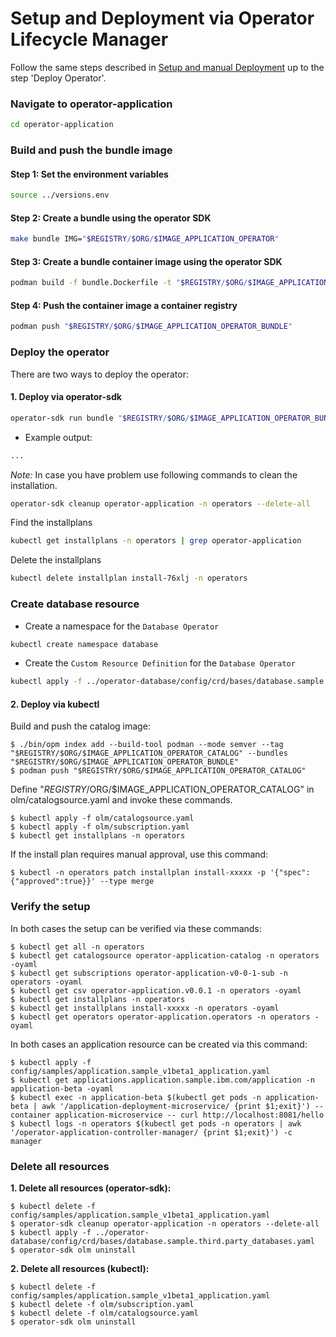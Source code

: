 # Setup and Deployment via Operator Lifecycle Manager

Follow the same steps described in [Setup and manual Deployment](SetupManualDeployment.md) up to the step 'Deploy Operator'.

### Navigate to operator-application

```sh
cd operator-application
```

### Build and push the bundle image

#### Step 1: Set the environment variables

```sh
source ../versions.env
```

#### Step 2: Create a bundle using the operator SDK

```sh
make bundle IMG="$REGISTRY/$ORG/$IMAGE_APPLICATION_OPERATOR"
```

#### Step 3: Create a bundle container image using the operator SDK

```sh
podman build -f bundle.Dockerfile -t "$REGISTRY/$ORG/$IMAGE_APPLICATION_OPERATOR_BUNDLE" .
```

#### Step 4: Push the container image a container registry

```sh
podman push "$REGISTRY/$ORG/$IMAGE_APPLICATION_OPERATOR_BUNDLE"
```

### Deploy the operator

There are two ways to deploy the operator:

#### 1. Deploy via operator-sdk

```sh
operator-sdk run bundle "$REGISTRY/$ORG/$IMAGE_APPLICATION_OPERATOR_BUNDLE" -n operators
```

* Example output:

```sh
...
```

_Note:_ In case you have problem use following commands to clean the installation.

```sh
operator-sdk cleanup operator-application -n operators --delete-all
```

Find the installplans

```sh
kubectl get installplans -n operators | grep operator-application
```

Delete the installplans

```sh
kubectl delete installplan install-76xlj -n operators 
```

### Create database resource

* Create a namespace for the `Database Operator`

```sh
kubectl create namespace database
```

* Create the `Custom Resource Definition` for the `Database Operator`

```sh
kubectl apply -f ../operator-database/config/crd/bases/database.sample.third.party_databases.yaml
```


#### 2. Deploy via kubectl

Build and push the catalog image:

```
$ ./bin/opm index add --build-tool podman --mode semver --tag "$REGISTRY/$ORG/$IMAGE_APPLICATION_OPERATOR_CATALOG" --bundles "$REGISTRY/$ORG/$IMAGE_APPLICATION_OPERATOR_BUNDLE"
$ podman push "$REGISTRY/$ORG/$IMAGE_APPLICATION_OPERATOR_CATALOG"
```

Define "$REGISTRY/$ORG/$IMAGE_APPLICATION_OPERATOR_CATALOG" in olm/catalogsource.yaml and invoke these commands.

```
$ kubectl apply -f olm/catalogsource.yaml
$ kubectl apply -f olm/subscription.yaml 
$ kubectl get installplans -n operators
```

If the install plan requires manual approval, use this command:

```
$ kubectl -n operators patch installplan install-xxxxx -p '{"spec":{"approved":true}}' --type merge
```

### Verify the setup

In both cases the setup can be verified via these commands:

```
$ kubectl get all -n operators
$ kubectl get catalogsource operator-application-catalog -n operators -oyaml
$ kubectl get subscriptions operator-application-v0-0-1-sub -n operators -oyaml
$ kubectl get csv operator-application.v0.0.1 -n operators -oyaml
$ kubectl get installplans -n operators
$ kubectl get installplans install-xxxxx -n operators -oyaml
$ kubectl get operators operator-application.operators -n operators -oyaml
```

In both cases an application resource can be created via this command: 

```
$ kubectl apply -f config/samples/application.sample_v1beta1_application.yaml
$ kubectl get applications.application.sample.ibm.com/application -n application-beta -oyaml
$ kubectl exec -n application-beta $(kubectl get pods -n application-beta | awk '/application-deployment-microservice/ {print $1;exit}') --container application-microservice -- curl http://localhost:8081/hello
$ kubectl logs -n operators $(kubectl get pods -n operators | awk '/operator-application-controller-manager/ {print $1;exit}') -c manager
```

### Delete all resources

**1. Delete all resources (operator-sdk):**

```
$ kubectl delete -f config/samples/application.sample_v1beta1_application.yaml
$ operator-sdk cleanup operator-application -n operators --delete-all
$ kubectl apply -f ../operator-database/config/crd/bases/database.sample.third.party_databases.yaml
$ operator-sdk olm uninstall
```

**2. Delete all resources (kubectl):**

```
$ kubectl delete -f config/samples/application.sample_v1beta1_application.yaml
$ kubectl delete -f olm/subscription.yaml
$ kubectl delete -f olm/catalogsource.yaml
$ operator-sdk olm uninstall
```